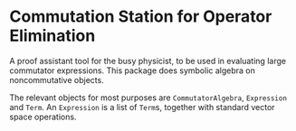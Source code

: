 # Commutation Station for Operator Elimination

A proof assistant tool for the busy physicist, to be used in evaluating large commutator expressions.
This package does symbolic algebra on noncommutative objects. 

The relevant objects for most purposes are `CommutatorAlgebra`, `Expression` and `Term`. An `Expression` is a list of `Term`s, together with standard vector space operations.



